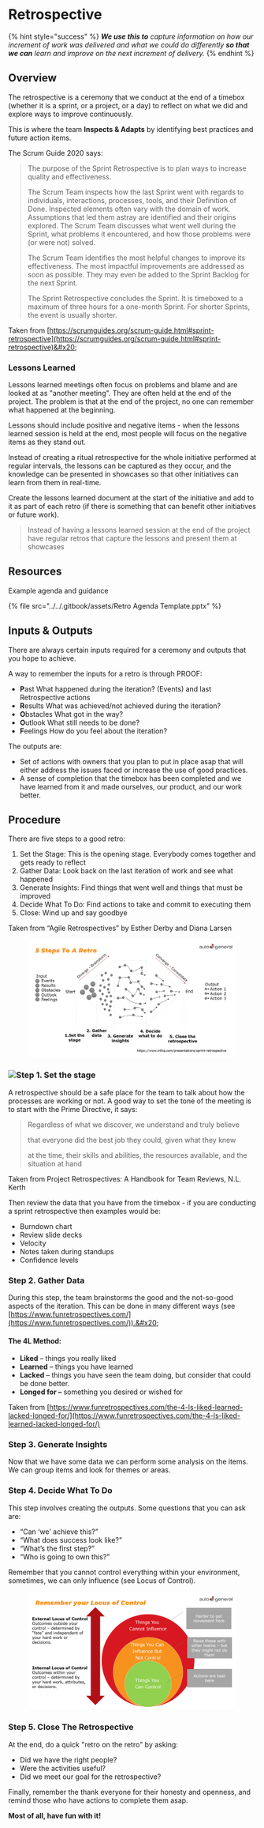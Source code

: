 # Retrospective

{% hint style="success" %}
_**We use this to** capture information on how our increment of work was delivered and what we could do differently **so that we can** learn and improve on the next increment of delivery._&#x20;
{% endhint %}

## **Overview** <a href="#howtoguide-retrospectives-overview" id="howtoguide-retrospectives-overview"></a>

The retrospective is a ceremony that we conduct at the end of a timebox (whether it is a sprint, or a project, or a day) to reflect on what we did and explore ways to improve continuously.&#x20;

This is where the team **Inspects & Adapts** by identifying best practices and future action items.

The Scrum Guide 2020 says:&#x20;

> The purpose of the Sprint Retrospective is to plan ways to increase quality and effectiveness.
>
> The Scrum Team inspects how the last Sprint went with regards to individuals, interactions, processes, tools, and their Definition of Done. Inspected elements often vary with the domain of work. Assumptions that led them astray are identified and their origins explored. The Scrum Team discusses what went well during the Sprint, what problems it encountered, and how those problems were (or were not) solved.
>
> The Scrum Team identifies the most helpful changes to improve its effectiveness. The most impactful improvements are addressed as soon as possible. They may even be added to the Sprint Backlog for the next Sprint.
>
> The Sprint Retrospective concludes the Sprint. It is timeboxed to a maximum of three hours for a one-month Sprint. For shorter Sprints, the event is usually shorter.

Taken from [https://scrumguides.org/scrum-guide.html#sprint-retrospective](https://scrumguides.org/scrum-guide.html#sprint-retrospective)&#x20;

### Lessons Learned <a href="#howtoguide-retrospectives-lessonslearned" id="howtoguide-retrospectives-lessonslearned"></a>

Lessons learned meetings often focus on problems and blame and are looked at as "another meeting". They are often held at the end of the project. The problem is that at the end of the project, no one can remember what happened at the beginning. &#x20;

Lessons should include positive and negative items - when the lessons learned session is held at the end, most people will focus on the negative items as they stand out.

Instead of creating a ritual retrospective for the whole initiative performed at regular intervals, the lessons can be captured as they occur, and the knowledge can be presented in showcases so that other initiatives can learn from them in real-time.

Create the lessons learned document at the start of the initiative and add to it as part of each retro (if there is something that can benefit other initiatives or future work).

> Instead of having a lessons learned session at the end of the project have regular retros that capture the lessons and present them at showcases&#x20;

## **Resources**  <a href="#howtoguide-retrospectives-resources" id="howtoguide-retrospectives-resources"></a>

Example agenda and guidance

{% file src="../../.gitbook/assets/Retro Agenda Template.pptx" %}

## **Inputs & Outputs**  <a href="#howtoguide-retrospectives-inputs-and-outputs" id="howtoguide-retrospectives-inputs-and-outputs"></a>

There are always certain inputs required for a ceremony and outputs that you hope to achieve.&#x20;

A way to remember the inputs for a retro is through PROOF:&#x20;

* **P**ast What happened during the iteration? (Events) and last Retrospective actions
* **R**esults What was achieved/not achieved during the iteration?
* **O**bstacles What got in the way?
* **O**utlook What still needs to be done?
* **F**eelings How do you feel about the iteration?

The outputs are:

* Set of actions with owners that you plan to put in place asap that will either address the issues faced or increase the use of good practices.&#x20;
* A sense of completion that the timebox has been completed and we have learned from it and made ourselves, our product, and our work better.

## **Procedure** <a href="#howtoguide-retrospectives-procedure" id="howtoguide-retrospectives-procedure"></a>

There are five steps to a good retro:&#x20;

1. Set the Stage: This is the opening stage. Everybody comes together and gets ready to reflect
2. Gather Data: Look back on the last iteration of work and see what happened
3. Generate Insights: Find things that went well and things that must be improved
4. Decide What To Do: Find actions to take and commit to executing them
5. Close: Wind up and say goodbye

Taken from “Agile Retrospectives” by Esther Derby and Diana Larsen

<figure><img src="../../.gitbook/assets/image (9) (1).png" alt=""><figcaption></figcaption></figure>

### ![](https://confluence.budgetdirect.com.au/download/attachments/350297573/image2021-3-16\_11-31-50.png?version=1\&modificationDate=1615858310301\&api=v2)Step 1. Set the stage  <a href="#howtoguide-retrospectives-step1.setthestage" id="howtoguide-retrospectives-step1.setthestage"></a>

A retrospective should be a safe place for the team to talk about how the processes are working or not. A good way to set the tone of the meeting is to start with the Prime Directive, it says:&#x20;

> Regardless of what we discover, we understand and truly believe
>
> that everyone did the best job they could, given what they knew
>
> at the time, their skills and abilities, the resources available, and the situation at hand

Taken from Project Retrospectives: A Handbook for Team Reviews, N.L. Kerth

Then review the data that you have from the timebox - if you are conducting a sprint retrospective then examples would be:&#x20;

* Burndown chart
* Review slide decks&#x20;
* Velocity&#x20;
* Notes taken during standups
* Confidence levels&#x20;

### Step 2. Gather Data <a href="#howtoguide-retrospectives-step2.gatherdata" id="howtoguide-retrospectives-step2.gatherdata"></a>

During this step, the team brainstorms the good and the not-so-good aspects of the iteration. This can be done in many different ways (see [https://www.funretrospectives.com/](https://www.funretrospectives.com/)).&#x20;

#### The 4L Method: <a href="#howtoguide-retrospectives-the4lmethod" id="howtoguide-retrospectives-the4lmethod"></a>

* **Liked** – things you really liked
* **Learned** – things you have learned
* **Lacked** – things you have seen the team doing, but consider that could be done better.
* **Longed for –** something you desired or wished for

Taken from [https://www.funretrospectives.com/the-4-ls-liked-learned-lacked-longed-for/](https://www.funretrospectives.com/the-4-ls-liked-learned-lacked-longed-for/)

### Step 3. Generate Insights <a href="#howtoguide-retrospectives-step3.generateinsights" id="howtoguide-retrospectives-step3.generateinsights"></a>

Now that we have some data we can perform some analysis on the items. We can group items and look for themes or areas.&#x20;

### Step 4. Decide What To Do <a href="#howtoguide-retrospectives-step4.decidewhattodo" id="howtoguide-retrospectives-step4.decidewhattodo"></a>

This step involves creating the outputs. Some questions that you can ask are:

* “Can ‘we’ achieve this?”
* “What does success look like?”
* “What’s the first step?”
* “Who is going to own this?”

Remember that you cannot control everything within your environment, sometimes, we can only influence (see Locus of Control).&#x20;

<figure><img src="../../.gitbook/assets/image (40).png" alt=""><figcaption></figcaption></figure>

### Step 5. Close The Retrospective <a href="#howtoguide-retrospectives-step5.closetheretrospective" id="howtoguide-retrospectives-step5.closetheretrospective"></a>

At the end, do a quick "retro on the retro" by asking:&#x20;

* Did we have the right people?
* Were the activities useful?
* Did we meet our goal for the retrospective?

Finally, remember the thank everyone for their honesty and openness, and remind those who have actions to complete them asap.&#x20;

**Most of all, have fun with it!**
